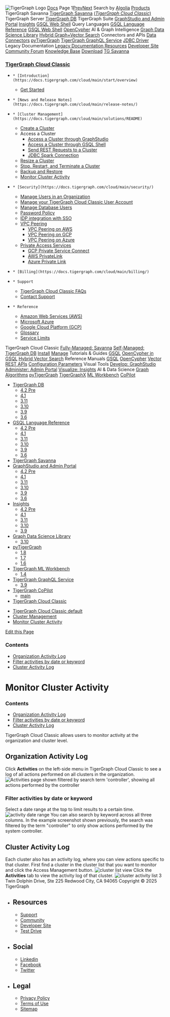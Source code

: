 ![TigerGraph Logo](https://www.tigergraph.com/wp-content/uploads/2020/05/TG_LOGO.svg) [Docs](https://docs.tigergraph.com/home)
Page 1[Prev](https://docs.tigergraph.com/cloud/main/solutions/monitor-cluster-activity)[Next](https://docs.tigergraph.com/cloud/main/solutions/monitor-cluster-activity)
Search by [Algolia](https://www.algolia.com/docsearch)
[Products](https://docs.tigergraph.com/cloud/main/solutions/monitor-cluster-activity)
TigerGraph Savanna
[TigerGraph Savanna](https://docs.tigergraph.com/savanna/main/overview/) [(_TigerGraph Cloud Classic_)](https://docs.tigergraph.com/cloud/main/start/overview)
TigerGraph Server
[TigerGraph DB](https://docs.tigergraph.com/tigergraph-server/4.2/intro/)
TigerGraph Suite
[GraphStudio and Admin Portal](https://docs.tigergraph.com/gui/4.2/intro/) [Insights](https://docs.tigergraph.com/insights/4.2/intro/) [GSQL Web Shell](https://docs.tigergraph.com/tigergraph-server/current/gsql-shell/web)
Query Languages
[GSQL Language Reference](https://docs.tigergraph.com/gsql-ref/4.2/intro/) [GSQL Web Shell](https://docs.tigergraph.com/tigergraph-server/current/gsql-shell/web) [OpenCypher](https://docs.tigergraph.com/gsql-ref/current/opencypher-in-gsql)
AI & Graph Intelligence
[Graph Data Science Library](https://docs.tigergraph.com/graph-ml/3.10/intro/) [Hybrid Graph+Vector Search](https://docs.tigergraph.com/gsql-ref/current/vector/)
Connectors and APIs
[Data Connectors](https://docs.tigergraph.com/tigergraph-server/current/data-loading) [pyTigerGraph](https://docs.tigergraph.com/pytigergraph/1.8/intro/) [TigerGraph GraphQL Service](https://docs.tigergraph.com/graphql/3.9/) [JDBC Driver](https://github.com/tigergraph/ecosys/tree/master/tools/etl/tg-jdbc-driver)
Legacy Documentation
[ Legacy Documentation ](https://docs-legacy.tigergraph.com)
[Resources](https://docs.tigergraph.com/cloud/main/solutions/monitor-cluster-activity)
[Developer Site](https://dev.tigergraph.com/) [Community Forum](https://community.tigergraph.com/) [Knowledge Base](https://tigergraph.freshdesk.com/support/solutions)
[Download](https://dl.tigergraph.com)
[ TG Savanna](https://savanna.tgcloud.io)
### [TigerGraph Cloud Classic](https://docs.tigergraph.com/cloud/main/start/overview)
  *     * [Introduction](https://docs.tigergraph.com/cloud/main/start/overview)
    * [Get Started](https://docs.tigergraph.com/cloud/main/start/get_started)
  *     * [News and Release Notes](https://docs.tigergraph.com/cloud/main/release-notes/)
  *     * [Cluster Management](https://docs.tigergraph.com/cloud/main/solutions/README)
      * [Create a Cluster](https://docs.tigergraph.com/cloud/main/solutions/create-a-solution)
      * Access a Cluster
        * [Access a Cluster through GraphStudio](https://docs.tigergraph.com/cloud/main/solutions/access-solution/graphstudio)
        * [Access a Cluster through GSQL Shell](https://docs.tigergraph.com/cloud/main/solutions/access-solution/gsql-web-shell)
        * [Send REST Requests to a Cluster](https://docs.tigergraph.com/cloud/main/solutions/access-solution/rest-requests)
        * [JDBC Spark Connection](https://docs.tigergraph.com/cloud/main/solutions/access-solution/jdbc)
      * [Resize a Cluster](https://docs.tigergraph.com/cloud/main/solutions/resize-cluster)
      * [Stop, Restart, and Terminate a Cluster](https://docs.tigergraph.com/cloud/main/solutions/stop-restart-and-terminate)
      * [Backup and Restore](https://docs.tigergraph.com/cloud/main/solutions/backup-and-restore)
      * [Monitor Cluster Activity](https://docs.tigergraph.com/cloud/main/solutions/monitor-cluster-activity)
  *     * [Security](https://docs.tigergraph.com/cloud/main/security/)
      * [Manage Users in an Organization](https://docs.tigergraph.com/cloud/main/security/manage-org-users)
      * [Manage your TigerGraph Cloud Classic User Account](https://docs.tigergraph.com/cloud/main/security/manage-cloud-account)
      * [Manage Database Users](https://docs.tigergraph.com/cloud/main/security/manage-db-users)
      * [Password Policy](https://docs.tigergraph.com/cloud/main/security/password-policy)
      * [IDP integration with SSO](https://docs.tigergraph.com/cloud/main/security/idp)
      * [VPC Peering](https://docs.tigergraph.com/cloud/main/security/vpc-peering/readme)
        * [VPC Peering on AWS](https://docs.tigergraph.com/cloud/main/security/vpc-peering/aws)
        * [VPC Peering on GCP](https://docs.tigergraph.com/cloud/main/security/vpc-peering/gcp)
        * [VPC Peering on Azure](https://docs.tigergraph.com/cloud/main/security/vpc-peering/azure)
      * [Private Access Services](https://docs.tigergraph.com/cloud/main/security/private-access/)
        * [GCP Private Service Connect](https://docs.tigergraph.com/cloud/main/security/private-access/gcp)
        * [AWS PrivateLink](https://docs.tigergraph.com/cloud/main/security/private-access/aws)
        * [Azure Private Link](https://docs.tigergraph.com/cloud/main/security/private-access/azure)
  *     * [Billing](https://docs.tigergraph.com/cloud/main/billing/)
  *     * Support
      * [TigerGraph Cloud Classic FAQs](https://docs.tigergraph.com/cloud/main/support/faqs)
      * [Contact Support](https://docs.tigergraph.com/cloud/main/support/support)
  *     * Reference
      * [Amazon Web Services (AWS)](https://docs.tigergraph.com/cloud/main/reference/aws)
      * [Microsoft Azure](https://docs.tigergraph.com/cloud/main/reference/azure)
      * [Google Cloud Platform (GCP)](https://docs.tigergraph.com/cloud/main/reference/gcp)
      * [Glossary](https://docs.tigergraph.com/cloud/main/reference/glossary)
      * [Service Limits](https://docs.tigergraph.com/cloud/main/reference/service-limits)


TigerGraph Cloud Classic
[Fully-Managed: Savanna](https://docs.tigergraph.com/savanna/main/overview/)
[Self-Managed: TigerGraph DB](https://docs.tigergraph.com/tigergraph-server/4.2/intro/)
[Install](https://docs.tigergraph.com/tigergraph-server/current/getting-started/) [Manage](https://docs.tigergraph.com/tigergraph-server/current/system-management/)
Tutorials & Guides
[GSQL](https://github.com/tigergraph/ecosys/blob/master/tutorials/GSQL.md) [OpenCypher in GSQL](https://github.com/tigergraph/ecosys/blob/master/tutorials/Cypher.md) [Hybrid Vector Search](https://github.com/tigergraph/ecosys/blob/master/tutorials/VectorSearch.md)
Reference Manuals
[GSQL](https://docs.tigergraph.com/gsql-ref/4.2/intro/) [OpenCypher](https://docs.tigergraph.com/gsql-ref/current/opencypher-in-gsql/) [Vector](https://docs.tigergraph.com/gsql-ref/current/vector/) [REST APIs](https://docs.tigergraph.com/tigergraph-server/current/api/) [Configuration Parameters](https://docs.tigergraph.com/tigergraph-server/current/reference/configuration-parameters)
Visual Tools
[Develop: GraphStudio](https://docs.tigergraph.com/gui/4.2/intro/) [Administer: Admin Portal](https://docs.tigergraph.com/gui/4.2/intro/) [Visualize: Insights](https://docs.tigergraph.com/insights/4.2/intro/)
AI & Data Science
[Graph Algorithms](https://docs.tigergraph.com/graph-ml/3.10/intro/) [pyTigerGraph](https://docs.tigergraph.com/pytigergraph/1.8/intro/) [TigerGraphX](https://github.com/tigergraph/ecosys/blob/master/tutorials/TigerGraphX.md) [ML Workbench](https://docs.tigergraph.com/ml-workbench/1.4/intro/) [CoPilot](https://docs.tigergraph.com/tg-copilot/intro/)
  * [TigerGraph DB](https://docs.tigergraph.com/tigergraph-server/4.2/intro/)
    * [4.2 Pre](https://docs.tigergraph.com/tigergraph-server/4.2/intro/)
    * [4.1](https://docs.tigergraph.com/tigergraph-server/4.1/intro/)
    * [3.11](https://docs.tigergraph.com/tigergraph-server/3.11/intro/)
    * [3.10](https://docs.tigergraph.com/tigergraph-server/3.10/intro/)
    * [3.9](https://docs.tigergraph.com/tigergraph-server/3.9/intro/)
    * [3.6](https://docs.tigergraph.com/tigergraph-server/3.6/intro/)
  * [GSQL Language Reference](https://docs.tigergraph.com/gsql-ref/4.2/intro/)
    * [4.2 Pre](https://docs.tigergraph.com/gsql-ref/4.2/intro/)
    * [4.1](https://docs.tigergraph.com/gsql-ref/4.1/intro/)
    * [3.11](https://docs.tigergraph.com/gsql-ref/3.11/intro/)
    * [3.10](https://docs.tigergraph.com/gsql-ref/3.10/intro/)
    * [3.9](https://docs.tigergraph.com/gsql-ref/3.9/intro/)
    * [3.6](https://docs.tigergraph.com/gsql-ref/3.6/intro/intro)
  * [TigerGraph Savanna](https://docs.tigergraph.com/savanna/main/overview/)
  * [GraphStudio and Admin Portal](https://docs.tigergraph.com/gui/4.2/intro/)
    * [4.2 Pre](https://docs.tigergraph.com/gui/4.2/intro/)
    * [4.1](https://docs.tigergraph.com/gui/4.1/intro/)
    * [3.11](https://docs.tigergraph.com/gui/3.11/intro/)
    * [3.10](https://docs.tigergraph.com/gui/3.10/intro/)
    * [3.9](https://docs.tigergraph.com/gui/3.9/intro/)
    * [3.6](https://docs.tigergraph.com/gui/3.6/graphstudio/overview)
  * [Insights](https://docs.tigergraph.com/insights/4.2/intro/)
    * [4.2 Pre](https://docs.tigergraph.com/insights/4.2/intro/)
    * [4.1](https://docs.tigergraph.com/insights/4.1/intro/)
    * [3.11](https://docs.tigergraph.com/insights/3.11/intro/)
    * [3.10](https://docs.tigergraph.com/insights/3.10/intro/)
    * [3.9](https://docs.tigergraph.com/insights/3.9/intro/)
  * [Graph Data Science Library](https://docs.tigergraph.com/graph-ml/3.10/intro/)
    * [3.10](https://docs.tigergraph.com/graph-ml/3.10/intro/)
  * [pyTigerGraph](https://docs.tigergraph.com/pytigergraph/1.8/intro/)
    * [1.8](https://docs.tigergraph.com/pytigergraph/1.8/intro/)
    * [1.7](https://docs.tigergraph.com/pytigergraph/1.7/intro/)
    * [1.6](https://docs.tigergraph.com/pytigergraph/1.6/intro/)
  * [TigerGraph ML Workbench](https://docs.tigergraph.com/ml-workbench/1.4/intro/)
    * [1.4](https://docs.tigergraph.com/ml-workbench/1.4/intro/)
  * [TigerGraph GraphQL Service](https://docs.tigergraph.com/graphql/3.9/)
    * [3.9](https://docs.tigergraph.com/graphql/3.9/)
  * [TigerGraph CoPilot](https://docs.tigergraph.com/tg-copilot/intro/)
    * [main](https://docs.tigergraph.com/tg-copilot/intro/)
  * [TigerGraph Cloud Classic](https://docs.tigergraph.com/cloud/main/start/overview)


[](https://docs.tigergraph.com/home/)
  * [TigerGraph Cloud Classic default](https://docs.tigergraph.com/cloud/main/start/overview)
  * [Cluster Management](https://docs.tigergraph.com/cloud/main/solutions/README)
  * [Monitor Cluster Activity](https://docs.tigergraph.com/cloud/main/solutions/monitor-cluster-activity)


[Edit this Page](https://github.com/tigergraph/cloud-docs/edit/main/modules/cloud/modules/solutions/pages/monitor-cluster-activity.adoc)
### Contents
  * [Organization Activity Log](https://docs.tigergraph.com/cloud/main/solutions/monitor-cluster-activity#_organization_activity_log)
  * [Filter activities by date or keyword](https://docs.tigergraph.com/cloud/main/solutions/monitor-cluster-activity#_filter_activities_by_date_or_keyword)
  * [Cluster Activity Log](https://docs.tigergraph.com/cloud/main/solutions/monitor-cluster-activity#_cluster_activity_log)


# Monitor Cluster Activity
### Contents
  * [Organization Activity Log](https://docs.tigergraph.com/cloud/main/solutions/monitor-cluster-activity#_organization_activity_log)
  * [Filter activities by date or keyword](https://docs.tigergraph.com/cloud/main/solutions/monitor-cluster-activity#_filter_activities_by_date_or_keyword)
  * [Cluster Activity Log](https://docs.tigergraph.com/cloud/main/solutions/monitor-cluster-activity#_cluster_activity_log)


TigerGraph Cloud Classic allows users to monitor activity at the organization and cluster level.
## [](https://docs.tigergraph.com/cloud/main/solutions/monitor-cluster-activity#_organization_activity_log)Organization Activity Log
Click **Activities** on the left-side menu in TigerGraph Cloud Classic to see a log of all actions performed on all clusters in the organization.
![Activities page shown filtered by search term 'controller', showing all actions performed by the controller](https://docs.tigergraph.com/cloud/main/solutions/_images/org-activities-page.png)
### [](https://docs.tigergraph.com/cloud/main/solutions/monitor-cluster-activity#_filter_activities_by_date_or_keyword)Filter activities by date or keyword
Select a date range at the top to limit results to a certain time.
![activity date range](https://docs.tigergraph.com/cloud/main/solutions/_images/activity-date-range.png)
You can also search by keyword across all three columns. In the example screenshot shown previously, the search was filtered by the term "controller" to only show actions performed by the system controller.
## [](https://docs.tigergraph.com/cloud/main/solutions/monitor-cluster-activity#_cluster_activity_log)Cluster Activity Log
Each cluster also has an activity log, where you can view actions specific to that cluster.
First find a cluster in the cluster list that you want to monitor and click the Access Management button.
![cluster list view](https://docs.tigergraph.com/cloud/main/solutions/_images/cluster-list-view.png)
Click the **Activities** tab to view the activity log of that cluster.
![cluster activity list](https://docs.tigergraph.com/cloud/main/solutions/_images/cluster-activity-list.png)
3 Twin Dolphin Drive, Ste 225 Redwood City, CA 94065 
Copyright © 2025 TigerGraph
  * ## Resources
    * [Support](https://www.tigergraph.com/support/)
    * [Community](https://community.tigergraph.com/)
    * [Developer Site](https://dev.tigergraph.com/)
    * [Test Drive](https://testdrive.tigergraph.com/)
  * ## Social
    * [Linkedin](https://www.linkedin.com/company/tigergraph/)
    * [Facebook](https://www.facebook.com/TigerGraphDB/)
    * [Twitter](https://twitter.com/tigergraphdb)
  * ## Legal
    * [Privacy Policy](https://www.tigergraph.com/privacy-policy/)
    * [Terms of Use](https://www.tigergraph.com/terms/)
    * [Sitemap](https://docs.tigergraph.com/sitemap.xml)


